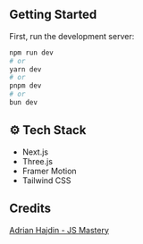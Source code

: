 ## Getting Started

First, run the development server:

```bash
npm run dev
# or
yarn dev
# or
pnpm dev
# or
bun dev
```

## ⚙️ Tech Stack

- Next.js
- Three.js
- Framer Motion
- Tailwind CSS

## Credits

[Adrian Hajdin - JS Mastery](https://github.com/adrianhajdin)

